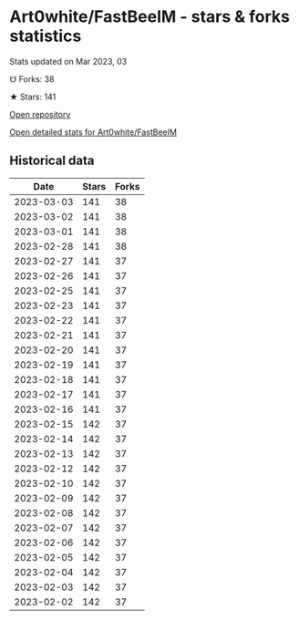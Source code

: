# Art0white/FastBeeIM - stars & forks statistics

Stats updated on Mar 2023, 03

☋ Forks: 38

★ Stars: 141

[Open repository](https://github.com/Art0white/FastBeeIM)

[Open detailed stats for Art0white/FastBeeIM](https://reviewgithub.com/rep/Art0white/FastBeeIM)

## Historical data
| Date | Stars | Forks |
|------|-------|-------|
| 2023-03-03 | 141 | 38 | 
| 2023-03-02 | 141 | 38 | 
| 2023-03-01 | 141 | 38 | 
| 2023-02-28 | 141 | 38 | 
| 2023-02-27 | 141 | 37 | 
| 2023-02-26 | 141 | 37 | 
| 2023-02-25 | 141 | 37 | 
| 2023-02-23 | 141 | 37 | 
| 2023-02-22 | 141 | 37 | 
| 2023-02-21 | 141 | 37 | 
| 2023-02-20 | 141 | 37 | 
| 2023-02-19 | 141 | 37 | 
| 2023-02-18 | 141 | 37 | 
| 2023-02-17 | 141 | 37 | 
| 2023-02-16 | 141 | 37 | 
| 2023-02-15 | 142 | 37 | 
| 2023-02-14 | 142 | 37 | 
| 2023-02-13 | 142 | 37 | 
| 2023-02-12 | 142 | 37 | 
| 2023-02-10 | 142 | 37 | 
| 2023-02-09 | 142 | 37 | 
| 2023-02-08 | 142 | 37 | 
| 2023-02-07 | 142 | 37 | 
| 2023-02-06 | 142 | 37 | 
| 2023-02-05 | 142 | 37 | 
| 2023-02-04 | 142 | 37 | 
| 2023-02-03 | 142 | 37 | 
| 2023-02-02 | 142 | 37 | 

